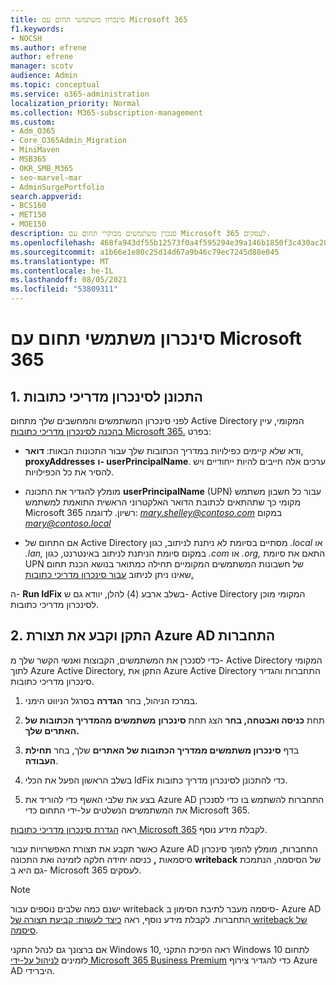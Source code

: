 ```yaml
---
title: סינכרון משתמשי תחום עם Microsoft 365
f1.keywords:
- NOCSH
ms.author: efrene
author: efrene
manager: scotv
audience: Admin
ms.topic: conceptual
ms.service: o365-administration
localization_priority: Normal
ms.collection: M365-subscription-management
ms.custom:
- Adm_O365
- Core_O365Admin_Migration
- MiniMaven
- MSB365
- OKR_SMB_M365
- seo-marvel-mar
- AdminSurgePortfolio
search.appverid:
- BCS160
- MET150
- MOE150
description: סנכרן משתמשים מבוקרי תחום עם Microsoft 365 לעסקים.
ms.openlocfilehash: 468fa943df55b12573f0a4f595294e39a146b1850f3c430ac2088a30991c0e60
ms.sourcegitcommit: a1b66e1e80c25d14d67a9b46c79ec7245d88e045
ms.translationtype: MT
ms.contentlocale: he-IL
ms.lasthandoff: 08/05/2021
ms.locfileid: "53809311"
---
```

# <a name="synchronize-domain-users-to-microsoft-365"></a>סינכרון משתמשי תחום עם Microsoft 365

## <a name="1-prepare-for-directory-synchronization"></a>1. התכונן לסינכרון מדריכי כתובות 

לפני סינכרון המשתמשים והמחשבים שלך מתחום Active Directory המקומי, עיין [בהכנה לסינכרון מדריכי כתובות Microsoft 365.](../enterprise/prepare-for-directory-synchronization.md) בפרט:

   - ודא שלא קיימים כפילויות במדריך הכתובות שלך עבור התכונות הבאות: **דואר**, **proxyAddresses** **ו- userPrincipalName**. ערכים אלה חייבים להיות ייחודיים ויש להסיר את כל הכפילויות.
   
   - מומלץ להגדיר את התכונה **userPrincipalName** (UPN) עבור כל חשבון משתמש מקומי כך שתהתאים לכתובת הדואר האלקטרוני הראשית התואמת למשתמש Microsoft 365 רשיון. לדוגמה: *mary.shelley@contoso.com* במקום *mary@contoso.local*
   
   - אם התחום של Active Directory מסתיים בסיומת לא ניתנת לניתוב, כגון *.local* או *.lan,* במקום סיומת הניתנת לניתוב באינטרנט, כגון *.com* או *.org,* התאם את סיומת UPN של חשבונות המשתמשים המקומיים תחילה כמתואר בנושא הכנת תחום שאינו ניתן לניתוב [עבור סינכרון מדריכי כתובות.](../enterprise/prepare-a-non-routable-domain-for-directory-synchronization.md) 

ה- **Run IdFix** בשלב ארבע (4) להלן, יוודא גם ש- Active Directory המקומי מוכן לסינכרון מדריכי כתובות.

## <a name="2-install-and-configure-azure-ad-connect"></a>2. התקן וקבע את תצורת Azure AD התחברות

כדי לסנכרן את המשתמשים, הקבוצות ואנשי הקשר שלך מ- Active Directory המקומי לתוך Azure Active Directory, התקן את Azure Active Directory התחברות והגדיר סינכרון מדריכי כתובות. 

 1. במרכז [](https://go.microsoft.com/fwlink/p/?linkid=2024339)הניהול, בחר **הגדרה** בסרגל הניווט הימני.

 2. תחת **כניסה ואבטחה, בחר** הצג תחת **סינכרון** **משתמשים מהמדריך הכתובות של האתרים שלך.**

 3. בדף **סינכרון משתמשים ממדריך הכתובות של האתרים** שלך, בחר **תחילת העבודה**.

 4. בשלב הראשון הפעל את הכלי IdFix כדי להתכונן לסינכרון מדריך כתובות.

 5. בצע את שלבי האשף כדי להוריד את Azure AD התחברות להשתמש בו כדי לסנכרן את המשתמשים הנשלטים על-ידי התחום כדי Microsoft 365.


ראה [הגדרת סינכרון מדריכי כתובות Microsoft 365](../enterprise/set-up-directory-synchronization.md) לקבלת מידע נוסף.

כאשר תקבע את תצורת האפשרויות עבור Azure AD התחברות, מומלץ להפוך סינכרון סיסמאות **,** כניסה יחידה חלקה לזמינה ואת התכונה **writeback** של הסיסמה, הנתמכת גם היא ב- Microsoft 365 לעסקים.

> [!NOTE]
> ישנם כמה שלבים נוספים עבור writeback סיסמה מעבר לתיבת הסימון ב- Azure AD התחברות. לקבלת מידע נוסף, ראה [כיצד לעשות: קביעת תצורה של writeback של סיסמה](/azure/active-directory/authentication/howto-sspr-writeback). 

אם ברצונך גם לנהל התקני Windows 10, ראה הפיכת התקני Windows 10 לתחום לזמינים [לניהול על-ידי Microsoft 365 Business Premium](manage-windows-devices.md) כדי להגדיר צירוף Azure AD היברידי.